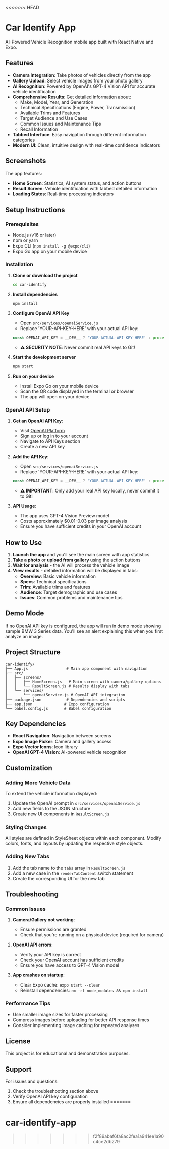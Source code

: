 <<<<<<< HEAD
# Car Identify App

AI-Powered Vehicle Recognition mobile app built with React Native and Expo.

## Features

- **Camera Integration**: Take photos of vehicles directly from the app
- **Gallery Upload**: Select vehicle images from your photo gallery
- **AI Recognition**: Powered by OpenAI's GPT-4 Vision API for accurate vehicle identification
- **Comprehensive Results**: Get detailed information about:
  - Make, Model, Year, and Generation
  - Technical Specifications (Engine, Power, Transmission)
  - Available Trims and Features
  - Target Audience and Use Cases
  - Common Issues and Maintenance Tips
  - Recall Information
- **Tabbed Interface**: Easy navigation through different information categories
- **Modern UI**: Clean, intuitive design with real-time confidence indicators

## Screenshots

The app features:
- **Home Screen**: Statistics, AI system status, and action buttons
- **Result Screen**: Vehicle identification with tabbed detailed information
- **Loading States**: Real-time processing indicators

## Setup Instructions

### Prerequisites

- Node.js (v16 or later)
- npm or yarn
- Expo CLI (`npm install -g @expo/cli`)
- Expo Go app on your mobile device

### Installation

1. **Clone or download the project**
   ```bash
   cd car-identify
   ```

2. **Install dependencies**
   ```bash
   npm install
   ```

3. **Configure OpenAI API Key**
   - Open `src/services/openaiService.js`
   - Replace 'YOUR-API-KEY-HERE' with your actual API key:
   ```javascript
   const OPENAI_API_KEY = __DEV__ ? 'YOUR-ACTUAL-API-KEY-HERE' : process.env.OPENAI_API_KEY;
   ```
   - **⚠️ SECURITY NOTE**: Never commit real API keys to Git!

4. **Start the development server**
   ```bash
   npm start
   ```

5. **Run on your device**
   - Install Expo Go on your mobile device
   - Scan the QR code displayed in the terminal or browser
   - The app will open on your device

### OpenAI API Setup

1. **Get an OpenAI API Key**:
   - Visit [OpenAI Platform](https://platform.openai.com/)
   - Sign up or log in to your account
   - Navigate to API Keys section
   - Create a new API key

2. **Add the API Key**:
   - Open `src/services/openaiService.js`
   - Replace 'YOUR-API-KEY-HERE' with your actual API key:
   ```javascript
   const OPENAI_API_KEY = __DEV__ ? 'YOUR-ACTUAL-API-KEY-HERE' : process.env.OPENAI_API_KEY;
   ```
   - **⚠️ IMPORTANT**: Only add your real API key locally, never commit it to Git!

3. **API Usage**:
   - The app uses GPT-4 Vision Preview model
   - Costs approximately $0.01-0.03 per image analysis
   - Ensure you have sufficient credits in your OpenAI account

## How to Use

1. **Launch the app** and you'll see the main screen with app statistics
2. **Take a photo** or **upload from gallery** using the action buttons
3. **Wait for analysis** - the AI will process the vehicle image
4. **View results** - detailed information will be displayed in tabs:
   - **Overview**: Basic vehicle information
   - **Specs**: Technical specifications
   - **Trim**: Available trims and features
   - **Audience**: Target demographic and use cases
   - **Issues**: Common problems and maintenance tips

## Demo Mode

If no OpenAI API key is configured, the app will run in demo mode showing sample BMW 3 Series data. You'll see an alert explaining this when you first analyze an image.

## Project Structure

```
car-identify/
├── App.js                 # Main app component with navigation
├── src/
│   ├── screens/
│   │   ├── HomeScreen.js   # Main screen with camera/gallery options
│   │   └── ResultScreen.js # Results display with tabs
│   └── services/
│       └── openaiService.js # OpenAI API integration
├── package.json           # Dependencies and scripts
├── app.json              # Expo configuration
└── babel.config.js       # Babel configuration
```

## Key Dependencies

- **React Navigation**: Navigation between screens
- **Expo Image Picker**: Camera and gallery access
- **Expo Vector Icons**: Icon library
- **OpenAI GPT-4 Vision**: AI-powered vehicle recognition

## Customization

### Adding More Vehicle Data

To extend the vehicle information displayed:

1. Update the OpenAI prompt in `src/services/openaiService.js`
2. Add new fields to the JSON structure
3. Create new UI components in `ResultScreen.js`

### Styling Changes

All styles are defined in StyleSheet objects within each component. Modify colors, fonts, and layouts by updating the respective style objects.

### Adding New Tabs

1. Add the tab name to the `tabs` array in `ResultScreen.js`
2. Add a new case in the `renderTabContent` switch statement
3. Create the corresponding UI for the new tab

## Troubleshooting

### Common Issues

1. **Camera/Gallery not working**:
   - Ensure permissions are granted
   - Check that you're running on a physical device (required for camera)

2. **OpenAI API errors**:
   - Verify your API key is correct
   - Check your OpenAI account has sufficient credits
   - Ensure you have access to GPT-4 Vision model

3. **App crashes on startup**:
   - Clear Expo cache: `expo start --clear`
   - Reinstall dependencies: `rm -rf node_modules && npm install`

### Performance Tips

- Use smaller image sizes for faster processing
- Compress images before uploading for better API response times
- Consider implementing image caching for repeated analyses

## License

This project is for educational and demonstration purposes.

## Support

For issues and questions:
1. Check the troubleshooting section above
2. Verify OpenAI API key configuration
3. Ensure all dependencies are properly installed 
=======
# car-identify-app
>>>>>>> f2f89abaf6fa8ac2fea1a941ee1a90c4ce2db279
